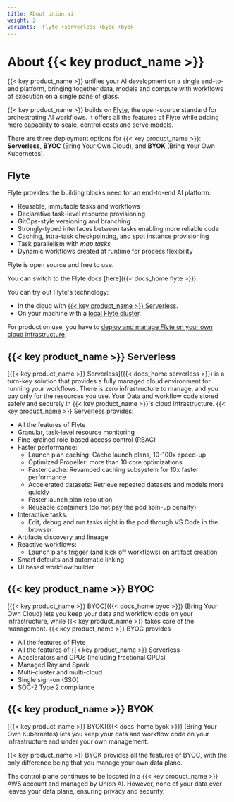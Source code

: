 ```yaml
---
title: About Union.ai
weight: 2
variants: -flyte +serverless +byoc +byok
---
```


# About {{< key product_name >}}

{{< key product_name >}} unifies your AI development on a single end-to-end platform, bringing together data, models and compute with workflows of execution on a single pane of glass.

{{< key product_name >}} builds on [Flyte](https://flyte.org), the open-source standard for orchestrating AI workflows.
It offers all the features of Flyte while adding more capability to scale, control costs and serve models.

There are three deployment options for {{< key product_name >}}: **Serverless**, **BYOC** (Bring Your Own Cloud), and **BYOK** (Bring Your Own Kubernetes).

## Flyte

Flyte provides the building blocks need for an end-to-end AI platform:

* Reusable, immutable tasks and workflows
* Declarative task-level resource provisioning
* GitOps-style versioning and branching
* Strongly-typed interfaces between tasks enabling more reliable code
* Caching, intra-task checkpointing, and spot instance provisioning
* Task parallelism with *map tasks*
* Dynamic workflows created at runtime for process flexibility

Flyte is open source and free to use.

You can switch to the Flyte docs [here]({{< docs_home flyte >}}).

You can try out Flyte's technology:

* In the cloud with [{{< key product_name >}} Serverless](https://signup.union.ai).
* On your machine with a [local Flyte cluster](./development-cycle/running-in-a-local-cluster).

For production use, you have to [deploy and manage Flyte on your own cloud infrastructure](../deployment).


## {{< key product_name >}} Serverless

[{{< key product_name >}} Serverless]({{< docs_home serverless >}}) is a turn-key solution that provides a fully managed cloud environment for running your workflows.
There is zero infrastructure to manage, and you pay only for the resources you use.
Your Data and workflow code stored safely and securely in {{< key product_name >}}'s cloud infrastructure.
{{< key product_name >}} Serverless provides:

* All the features of Flyte
* Granular, task-level resource monitoring
* Fine-grained role-based access control (RBAC)
* Faster performance:
    * Launch plan caching: Cache launch plans, 10-100x speed-up
    * Optimized Propeller: more than 10 core optimizations
    * Faster cache: Revamped caching subsystem for 10x faster performance
    * Accelerated datasets: Retrieve repeated datasets and models more quickly
    * Faster launch plan resolution
    * Reusable containers (do not pay the pod spin-up penalty)
* Interactive tasks:
    * Edit, debug and run tasks right in the pod through VS Code in the browser
* Artifacts discovery and lineage
* Reactive workflows:
    * Launch plans trigger (and kick off workflows) on artifact creation
* Smart defaults and automatic linking
* UI based workflow builder


## {{< key product_name >}} BYOC

[{{< key product_name >}} BYOC]({{< docs_home byoc >}}) (Bring Your Own Cloud) lets you keep your data and workflow code on your infrastructure, while {{< key product_name >}} takes care of the management.
{{< key product_name >}} BYOC provides

* All the features of Flyte
* All the features of {{< key product_name >}} Serverless
* Accelerators and GPUs (including fractional GPUs)
* Managed Ray and Spark
* Multi-cluster and multi-cloud
* Single sign-on (SSO)
* SOC-2 Type 2 compliance


## {{< key product_name >}} BYOK

[{{< key product_name >}} BYOK]({{< docs_home byok >}}) (Bring Your Own Kubernetes) lets you keep your data and workflow code on your infrastructure and under your own management.

{{< key product_name >}} BYOK provides all the features of BYOC, with the only difference being that you manage your own data plane.

The control plane continues to be located in a {{< key product_name >}} AWS account and managed by Union AI.
However, none of your data ever leaves your data plane, ensuring privacy and security.
